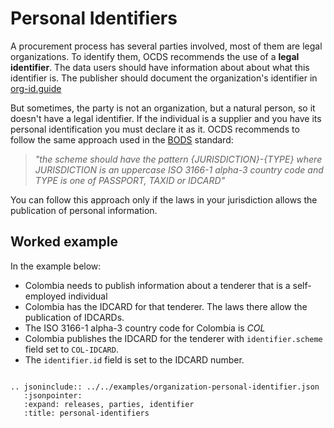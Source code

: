 # Personal Identifiers

A procurement process has several parties involved, most of them are legal organizations. To identify them, OCDS recommends the use of a **legal identifier**. The data users should have information about about what this identifier is. The publisher should document the organization's identifier in [org-id.guide](http://org-id.guide/)

But sometimes, the party is not an organization, but a natural person, so it doesn't have a legal identifier. If the individual is a supplier and you have its personal identification you must declare it as it. OCDS recommends to follow the same approach used in the [BODS](http://standard.openownership.org/en/schema-beta-2/schema/guidance/identifiers.html?#shared-identifiers) standard:

> *"the scheme should have the pattern {JURISDICTION}-{TYPE} where JURISDICTION is an uppercase ISO 3166-1 alpha-3 country code and TYPE is one of PASSPORT, TAXID or IDCARD"*

You can follow this approach only if the laws in your jurisdiction allows the publication of personal information.

## Worked example

In the example below:

* Colombia needs to publish information about a tenderer that is a self-employed individual
* Colombia has the IDCARD for that tenderer. The laws there allow the publication of IDCARDs.
* The ISO 3166-1 alpha-3 country code for Colombia is *COL*
* Colombia publishes the IDCARD for the tenderer with `identifier.scheme` field set to `COL-IDCARD`.
* The `identifier.id` field is set to the IDCARD number.

```eval_rst

.. jsoninclude:: ../../examples/organization-personal-identifier.json
   :jsonpointer: 
   :expand: releases, parties, identifier
   :title: personal-identifiers

```

